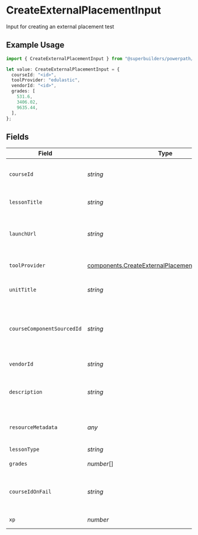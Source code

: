 # CreateExternalPlacementInput

Input for creating an external placement test

## Example Usage

```typescript
import { CreateExternalPlacementInput } from "@superbuilders/powerpath/models/components";

let value: CreateExternalPlacementInput = {
  courseId: "<id>",
  toolProvider: "edulastic",
  vendorId: "<id>",
  grades: [
    531.6,
    3406.02,
    9635.44,
  ],
};
```

## Fields

| Field                                                                                                                      | Type                                                                                                                       | Required                                                                                                                   | Description                                                                                                                |
| -------------------------------------------------------------------------------------------------------------------------- | -------------------------------------------------------------------------------------------------------------------------- | -------------------------------------------------------------------------------------------------------------------------- | -------------------------------------------------------------------------------------------------------------------------- |
| `courseId`                                                                                                                 | *string*                                                                                                                   | :heavy_check_mark:                                                                                                         | The sourcedId of the Course to create the external test for                                                                |
| `lessonTitle`                                                                                                              | *string*                                                                                                                   | :heavy_minus_sign:                                                                                                         | The title of the external test reference                                                                                   |
| `launchUrl`                                                                                                                | *string*                                                                                                                   | :heavy_minus_sign:                                                                                                         | The URL to the external test system (e.g., Edulastic, QTI, etc.)                                                           |
| `toolProvider`                                                                                                             | [components.CreateExternalPlacementInputToolProvider](../../models/components/createexternalplacementinputtoolprovider.md) | :heavy_check_mark:                                                                                                         | The type of external service (e.g.: 'edulastic')                                                                           |
| `unitTitle`                                                                                                                | *string*                                                                                                                   | :heavy_minus_sign:                                                                                                         | The title of the unit containing the external test                                                                         |
| `courseComponentSourcedId`                                                                                                 | *string*                                                                                                                   | :heavy_minus_sign:                                                                                                         | The sourcedId of an existing CourseComponent (unit) for the test. If not provided, a new unit will be created.             |
| `vendorId`                                                                                                                 | *string*                                                                                                                   | :heavy_check_mark:                                                                                                         | The ID of the test in the spreadsheet                                                                                      |
| `description`                                                                                                              | *string*                                                                                                                   | :heavy_minus_sign:                                                                                                         | Description of the external test that will be added to the Resource entity's metadata                                      |
| `resourceMetadata`                                                                                                         | *any*                                                                                                                      | :heavy_minus_sign:                                                                                                         | Additional metadata for the external test resource                                                                         |
| `lessonType`                                                                                                               | *string*                                                                                                                   | :heavy_check_mark:                                                                                                         | N/A                                                                                                                        |
| `grades`                                                                                                                   | *number*[]                                                                                                                 | :heavy_check_mark:                                                                                                         | The grades for the resource                                                                                                |
| `courseIdOnFail`                                                                                                           | *string*                                                                                                                   | :heavy_minus_sign:                                                                                                         | The courseId to enroll the student in if they fail the placement test (optional)                                           |
| `xp`                                                                                                                       | *number*                                                                                                                   | :heavy_minus_sign:                                                                                                         | The XP value for the resource                                                                                              |